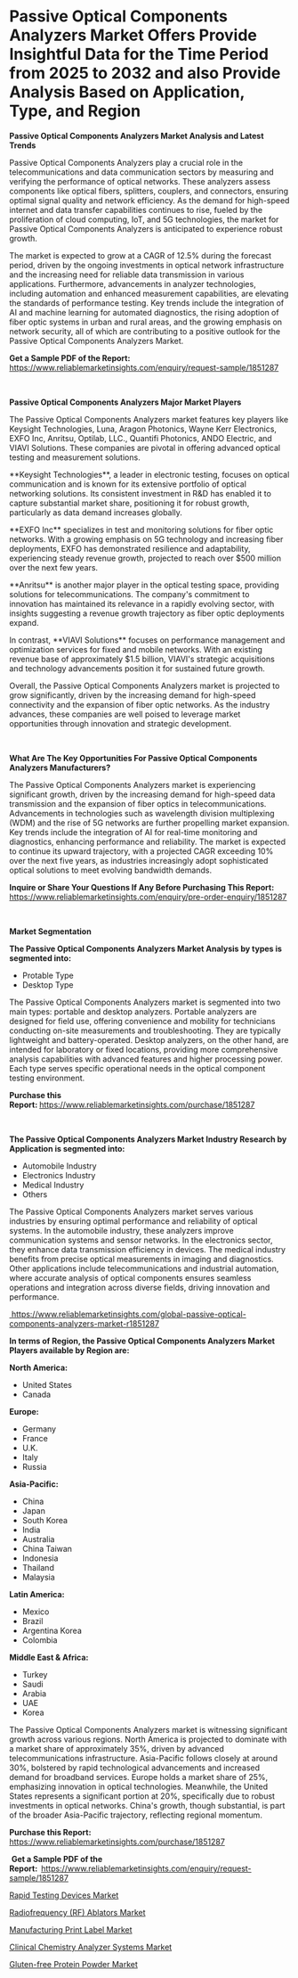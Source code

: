 <p><h1>Passive Optical Components Analyzers Market Offers Provide Insightful Data for the Time Period from 2025 to 2032 and also Provide Analysis Based on Application, Type, and Region</h1></p><p><strong>Passive Optical Components Analyzers Market Analysis and Latest Trends</strong></p>
<p><p>Passive Optical Components Analyzers play a crucial role in the telecommunications and data communication sectors by measuring and verifying the performance of optical networks. These analyzers assess components like optical fibers, splitters, couplers, and connectors, ensuring optimal signal quality and network efficiency. As the demand for high-speed internet and data transfer capabilities continues to rise, fueled by the proliferation of cloud computing, IoT, and 5G technologies, the market for Passive Optical Components Analyzers is anticipated to experience robust growth.</p><p>The market is expected to grow at a CAGR of 12.5% during the forecast period, driven by the ongoing investments in optical network infrastructure and the increasing need for reliable data transmission in various applications. Furthermore, advancements in analyzer technologies, including automation and enhanced measurement capabilities, are elevating the standards of performance testing. Key trends include the integration of AI and machine learning for automated diagnostics, the rising adoption of fiber optic systems in urban and rural areas, and the growing emphasis on network security, all of which are contributing to a positive outlook for the Passive Optical Components Analyzers Market.</p></p>
<p><strong>Get a Sample PDF of the Report:&nbsp;</strong> <a href="https://www.reliablemarketinsights.com/enquiry/request-sample/1851287?utm_campaign=2012&utm_medium=2&utm_source=Github&utm_content=ia&utm_term=07012025&utm_id=passive-optical-components-analyzers">https://www.reliablemarketinsights.com/enquiry/request-sample/1851287</a></p>
<p>&nbsp;</p>
<p><strong>Passive Optical Components Analyzers Major Market Players</strong></p>
<p><p>The Passive Optical Components Analyzers market features key players like Keysight Technologies, Luna, Aragon Photonics, Wayne Kerr Electronics, EXFO Inc, Anritsu, Optilab, LLC., Quantifi Photonics, ANDO Electric, and VIAVI Solutions. These companies are pivotal in offering advanced optical testing and measurement solutions.</p><p>**Keysight Technologies**, a leader in electronic testing, focuses on optical communication and is known for its extensive portfolio of optical networking solutions. Its consistent investment in R&D has enabled it to capture substantial market share, positioning it for robust growth, particularly as data demand increases globally.</p><p>**EXFO Inc** specializes in test and monitoring solutions for fiber optic networks. With a growing emphasis on 5G technology and increasing fiber deployments, EXFO has demonstrated resilience and adaptability, experiencing steady revenue growth, projected to reach over $500 million over the next few years.</p><p>**Anritsu** is another major player in the optical testing space, providing solutions for telecommunications. The company's commitment to innovation has maintained its relevance in a rapidly evolving sector, with insights suggesting a revenue growth trajectory as fiber optic deployments expand.</p><p>In contrast, **VIAVI Solutions** focuses on performance management and optimization services for fixed and mobile networks. With an existing revenue base of approximately $1.5 billion, VIAVI's strategic acquisitions and technology advancements position it for sustained future growth.</p><p>Overall, the Passive Optical Components Analyzers market is projected to grow significantly, driven by the increasing demand for high-speed connectivity and the expansion of fiber optic networks. As the industry advances, these companies are well poised to leverage market opportunities through innovation and strategic development.</p></p>
<p>&nbsp;</p>
<p><strong>What Are The Key Opportunities For Passive Optical Components Analyzers Manufacturers?</strong></p>
<p><p>The Passive Optical Components Analyzers market is experiencing significant growth, driven by the increasing demand for high-speed data transmission and the expansion of fiber optics in telecommunications. Advancements in technologies such as wavelength division multiplexing (WDM) and the rise of 5G networks are further propelling market expansion. Key trends include the integration of AI for real-time monitoring and diagnostics, enhancing performance and reliability. The market is expected to continue its upward trajectory, with a projected CAGR exceeding 10% over the next five years, as industries increasingly adopt sophisticated optical solutions to meet evolving bandwidth demands.</p></p>
<p><strong>Inquire or Share Your Questions If Any Before Purchasing This Report:</strong> <a href="https://www.reliablemarketinsights.com/enquiry/pre-order-enquiry/1851287?utm_campaign=2012&utm_medium=2&utm_source=Github&utm_content=ia&utm_term=07012025&utm_id=passive-optical-components-analyzers">https://www.reliablemarketinsights.com/enquiry/pre-order-enquiry/1851287</a></p>
<p>&nbsp;</p>
<p><strong>Market Segmentation</strong></p>
<p><strong>The Passive Optical Components Analyzers Market Analysis by types is segmented into:</strong></p>
<p><ul><li>Protable Type</li><li>Desktop Type</li></ul></p>
<p><p>The Passive Optical Components Analyzers market is segmented into two main types: portable and desktop analyzers. Portable analyzers are designed for field use, offering convenience and mobility for technicians conducting on-site measurements and troubleshooting. They are typically lightweight and battery-operated. Desktop analyzers, on the other hand, are intended for laboratory or fixed locations, providing more comprehensive analysis capabilities with advanced features and higher processing power. Each type serves specific operational needs in the optical component testing environment.</p></p>
<p><strong>Purchase this Report:&nbsp;</strong><a href="https://www.reliablemarketinsights.com/purchase/1851287?utm_campaign=2012&utm_medium=2&utm_source=Github&utm_content=ia&utm_term=07012025&utm_id=passive-optical-components-analyzers">https://www.reliablemarketinsights.com/purchase/1851287</a></p>
<p>&nbsp;</p>
<p><strong>The Passive Optical Components Analyzers Market Industry Research by Application is segmented into:</strong></p>
<p><ul><li>Automobile Industry</li><li>Electronics Industry</li><li>Medical Industry</li><li>Others</li></ul></p>
<p><p>The Passive Optical Components Analyzers market serves various industries by ensuring optimal performance and reliability of optical systems. In the automobile industry, these analyzers improve communication systems and sensor networks. In the electronics sector, they enhance data transmission efficiency in devices. The medical industry benefits from precise optical measurements in imaging and diagnostics. Other applications include telecommunications and industrial automation, where accurate analysis of optical components ensures seamless operations and integration across diverse fields, driving innovation and performance.</p></p>
<p><a href="https://www.reliablemarketinsights.com/global-passive-optical-components-analyzers-market-r1851287?utm_campaign=2012&utm_medium=2&utm_source=Github&utm_content=ia&utm_term=07012025&utm_id=passive-optical-components-analyzers">&nbsp;https://www.reliablemarketinsights.com/global-passive-optical-components-analyzers-market-r1851287</a></p>
<p><strong>In terms of Region, the Passive Optical Components Analyzers Market Players available by Region are:</strong></p>
<p>
    <p> <strong> North America: </strong>
        <ul>
            <li>United States</li>
            <li>Canada</li>
        </ul>
        </p> 
    <p> <strong> Europe: </strong>
        <ul>
            <li>Germany</li>
            <li>France</li>
            <li>U.K.</li>
            <li>Italy</li>
            <li>Russia</li>
        </ul>
        </p> 
    <p> <strong> Asia-Pacific: </strong>
        <ul>
            <li>China</li>
            <li>Japan</li>
            <li>South Korea</li>
            <li>India</li>
            <li>Australia</li>
            <li>China Taiwan</li>
            <li>Indonesia</li>
            <li>Thailand</li>
            <li>Malaysia</li>
        </ul>
        </p> 
    <p> <strong> Latin America: </strong>
        <ul>
            <li>Mexico</li>
            <li>Brazil</li>
            <li>Argentina Korea</li>
            <li>Colombia</li>
        </ul>
        </p> 
    <p> <strong> Middle East & Africa: </strong>
        <ul>
            <li>Turkey</li>
            <li>Saudi</li>
            <li>Arabia</li>
            <li>UAE</li>
            <li>Korea</li>
        </ul>
    </p>
    </p>
<p><p>The Passive Optical Components Analyzers market is witnessing significant growth across various regions. North America is projected to dominate with a market share of approximately 35%, driven by advanced telecommunications infrastructure. Asia-Pacific follows closely at around 30%, bolstered by rapid technological advancements and increased demand for broadband services. Europe holds a market share of 25%, emphasizing innovation in optical technologies. Meanwhile, the United States represents a significant portion at 20%, specifically due to robust investments in optical networks. China's growth, though substantial, is part of the broader Asia-Pacific trajectory, reflecting regional momentum.</p></p>
<p><strong>Purchase this Report: </strong><a href="https://www.reliablemarketinsights.com/purchase/1851287?utm_campaign=2012&utm_medium=2&utm_source=Github&utm_content=ia&utm_term=07012025&utm_id=passive-optical-components-analyzers">https://www.reliablemarketinsights.com/purchase/1851287</a></p>
<p>&nbsp;<strong>Get a Sample PDF of the Report:&nbsp;&nbsp;</strong><a href="https://www.reliablemarketinsights.com/enquiry/request-sample/1851287?utm_campaign=2012&utm_medium=2&utm_source=Github&utm_content=ia&utm_term=07012025&utm_id=passive-optical-components-analyzers">https://www.reliablemarketinsights.com/enquiry/request-sample/1851287</a></p>
<p><strong></strong></p>
<p><p><a href="https://www.linkedin.com/pulse/insights-rapid-testing-devices-market-competitor-evaluation-pgnaf?utm_campaign=2012&utm_medium=2&utm_source=Github&utm_content=ia&utm_term=07012025&utm_id=passive-optical-components-analyzers">Rapid Testing Devices Market</a></p><p><a href="https://www.linkedin.com/pulse/radiofrequency-rf-ablators-market-outlook-projected-112-elobf?utm_campaign=2012&utm_medium=2&utm_source=Github&utm_content=ia&utm_term=07012025&utm_id=passive-optical-components-analyzers">Radiofrequency (RF) Ablators Market</a></p><p><a href="https://www.linkedin.com/pulse/comprehensive-manufacturing-print-label-market-overview-emerging-z4bnf?utm_campaign=2012&utm_medium=2&utm_source=Github&utm_content=ia&utm_term=07012025&utm_id=passive-optical-components-analyzers">Manufacturing Print Label Market</a></p><p><a href="https://www.linkedin.com/pulse/outlook-clinical-chemistry-analyzer-systems-market-2025-2032-vxsqf?utm_campaign=2012&utm_medium=2&utm_source=Github&utm_content=ia&utm_term=07012025&utm_id=passive-optical-components-analyzers">Clinical Chemistry Analyzer Systems Market</a></p><p><a href="https://github.com/JakirUddin511/Market-Research-Report-List-1/blob/main/gluten-free-protein-powder-market.md?utm_campaign=2012&utm_medium=2&utm_source=Github&utm_content=ia&utm_term=07012025&utm_id=passive-optical-components-analyzers">Gluten-free Protein Powder Market</a></p></p>